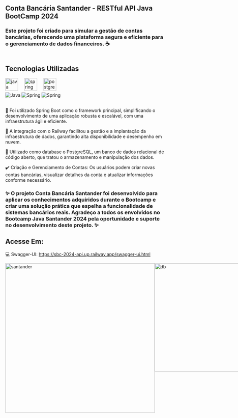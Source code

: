 ## Conta Bancária Santander - RESTful API Java BootCamp 2024 

### Este projeto foi criado para simular a gestão de contas bancárias, oferecendo uma plataforma segura e eficiente para o gerenciamento de dados financeiros. ☕<br><br>

## Tecnologias Utilizadas

<div align="left">
  <img src="https://cdn.jsdelivr.net/gh/devicons/devicon/icons/java/java-original.svg" height="40" alt="java logo"  />
  <img width="12" />
  <img src="https://cdn.jsdelivr.net/gh/devicons/devicon/icons/spring/spring-original.svg" height="40" alt="spring logo"  />
  <img width="12" />
  <img src="https://cdn.jsdelivr.net/gh/devicons/devicon/icons/postgresql/postgresql-original.svg" height="40" alt="postgresql logo"  />
</div>

<div style="display: inline_block" align="left">
    <img align="center" alt="Java"src="https://img.shields.io/badge/Java-ED8B00?style=for-the-badge&logo=openjdk&logoColor=white"/>
    <img align="center" alt="Spring"src="https://img.shields.io/badge/Spring-6DB33F?style=for-the-badge&logo=spring&logoColor=white"/>
    <img align="center" alt="Spring"src="https://img.shields.io/badge/PostgreSQL-316192?style=for-the-badge&logo=postgresql&logoColor=white"/>
</div><br>

🍃 Foi utilizado Spring Boot como o framework principal, simplificando o desenvolvimento de uma aplicação robusta e escalável, com uma infraestrutura ágil e eficiente.

🚅 A integração com o Railway facilitou a gestão e a implantação da infraestrutura de dados, garantindo alta disponibilidade e desempenho em nuvem. 

🐘 Utilizado como database o PostgreSQL, um banco de dados relacional de código aberto, que tratou o armazenamento e manipulação dos dados.

✔️ Criação e Gerenciamento de Contas: Os usuários podem criar novas contas bancárias, visualizar detalhes da conta e atualizar informações conforme necessário.


### ✨ O projeto Conta Bancária Santander foi desenvolvido para aplicar os conhecimentos adquiridos durante o Bootcamp e criar uma solução prática que espelha a funcionalidade de sistemas bancários reais. Agradeço a todos os envolvidos no Bootcamp Java Santander 2024 pela oportunidade e suporte no desenvolvimento deste projeto. ✨


## Acesse Em:
💻 Swagger-UI: https://sbc-2024-api.up.railway.app/swagger-ui.html

<div style="display: flex"><br/>
<img align="center"  alt="santander"src="https://github.com/muriloalvesx/santander-java-bootcamp-2024-RESTfulAPI/assets/153781890/96c34dca-eeeb-4a14-ae43-f6a17e9da1f8" width="470px"/>
<img align="center" alt="db"src="https://github.com/muriloalvesx/santander-java-bootcamp-2024-RESTfulAPI/assets/153781890/190c4858-18a5-4a15-9152-c4ea6b8de1d6" width="340px"/>
